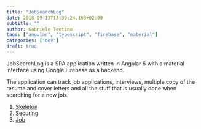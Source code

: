 ```yaml
---
title: "JobSearchLog"
date: 2018-09-13T13:39:24.163+02:00
subtitle: ""
author: Gabriele Teotino
tags: ["angular", "typescript", "firebase", "material"]
categories: ["dev"]
draft: true
---
```


JobSearchLog is a SPA application written in Angular 6 with a material interface using Google Firebase as a backend.

The application can track job applications, interviews, multiple copy of the resume and cover letters and all the stuff that is usually done when searching for a new job.

1. [Skeleton](1-skeleton)
2. [Securing](2-securing)
3. [Job](3-job)

